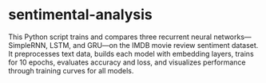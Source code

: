 # sentimental-analysis
This Python script trains and compares three recurrent neural networks—SimpleRNN, LSTM, and GRU—on the IMDB movie review sentiment dataset. It preprocesses text data, builds each model with embedding layers, trains for 10 epochs, evaluates accuracy and loss, and visualizes performance through training curves for all models.
